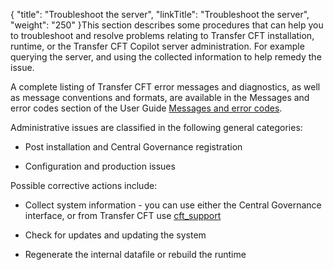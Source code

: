 {
    "title": "Troubleshoot the server",
    "linkTitle": "Troubleshoot the server",
    "weight": "250"
}This section describes some procedures that can help you to troubleshoot and resolve problems relating to Transfer CFT installation, runtime, or the Transfer CFT Copilot server administration. For example querying the server, and using the collected information to help remedy the issue.

A complete listing of Transfer CFT error messages and diagnostics, as well as message conventions and formats, are available in the Messages and error codes section of the User Guide [](messages_and_error_codes_start_here) [Messages and error codes](messages_and_error_codes_start_here).

Administrative issues are classified in the following general categories:

-   Post installation and Central Governance registration
-   Configuration and production issues

Possible corrective actions include:

-   Collect system information - you can use either the Central Governance interface, or from Transfer CFT use [cft\_support](support_tools)
-   Check for updates and updating the system
-   Regenerate the internal datafile or rebuild the runtime
